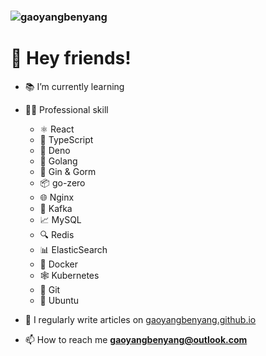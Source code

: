 <H3><img src="https://komarev.com/ghpvc/?username=gaoyangbenyang&label=Profile%20views&color=0e75b6&style=flat" alt="gaoyangbenyang"/></H3>

# 👋 Hey friends!

- 📚 I’m currently learning

- 👨‍🔧 Professional skill
  
    - ⚛️ React
    - 📜 TypeScript
    - 🦕 Deno
    - 🐹 Golang
    - 🐝 Gin & Gorm
    - 📦 go-zero
    - 🌐 Nginx 
    - 📮 Kafka
    - 📈 MySQL
    - 🔍 Redis
    - 📊 ElasticSearch
    - 🐳 Docker
    - 🕸️ Kubernetes
    - 🐙 Git
    - 🐧 Ubuntu

- 📝 I regularly write articles on [gaoyangbenyang.github.io](gaoyangbenyang.github.io)

- 📫 How to reach me **gaoyangbenyang@outlook.com**
